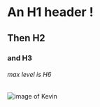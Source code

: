 # An H1 header !
## Then H2
### and H3
###### max level is H6

![image of Kevin](https://www.hillspet.com.au/content/dam/cp-sites/hills/hills-pet/en_us/exported/dog-care/Skyword/images/goldendoodle-in-grass-SW.jpg)
